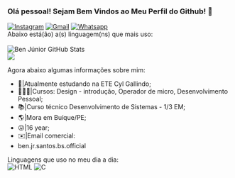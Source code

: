 ### Olá pessoal! Sejam Bem Vindos ao Meu Perfil do Github! 👋

[![Instagram](https://img.shields.io/badge/Instagram-E4405F?style=for-the-badge&logo=instagram&logoColor=white)](https://www.instagram.com/ben_jr_bs_official/) 
[![Gmail](https://img.shields.io/badge/Gmail-D14836?style=for-the-badge&logo=ben.jr.santos.bs.official@gmail.com&logoColor=white)](ben.jr.santos.bs.official@gmail.com)
[![Whatsapp](https://img.shields.io/badge/WhatsApp-25D366?style=for-the-badge&logo=87999221873&logoColor=white)](87999221873)<br>
Abaixo está(ão) a(s) linguagem(ns) que mais uso:<br> <br>
![Ben Júnior GitHub Stats](https://github-readme-stats.vercel.app/api?username=benjuniorofc&show_icons=true&theme=dark) <br>
<a href="https://github.com/benjuniorofc/github-readme-stats"><img align="center" src="https://github-readme-stats.vercel.app/api/top-langs/?username=benjuniorofc&layout=compact&theme=dark&hide_border=true" /></a>



Agora abaixo algumas informações sobre mim: <br>
- 🏫|Atualmente estudando na ETE Cyl Gallindo;
- 👨🏻‍💻|Cursos: Design - introdução, Operador de micro, Desenvolvimento Pessoal;
- 📚|Curso técnico Desenvolvimento de Sistemas - 1/3 EM;
- 🌎|Mora em Buíque/PE;
- 😛|16 year;
- ✉️|Email comercial:
- ben.jr.santos.bs.official

Linguagens que uso no meu dia a dia: <br>
![HTML](https://img.shields.io/badge/HTML-239120?style=for-the-badge&logo=html5&logoColor=white)
<img aling="center" alt="C" src="https://img.shields.io/badge/C-00599C?style=for-the-badge&logo=c&logoColor=white" />
<!--
**Benjuniorofc/Benjuniorofc** is a ✨ _special_ ✨ repository because its `README.md` (this file) appears on your GitHub profile.
